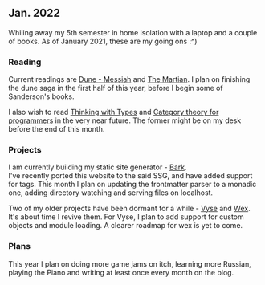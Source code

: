 ## Jan. 2022
Whiling away my 5th semester in home isolation with a laptop and a couple of books.
As of January 2021, these are my going ons :^)

### Reading
Current readings are [Dune - Messiah](https://en.wikipedia.org/wiki/Dune_Messiah) and [The Martian](https://www.goodreads.com/book/show/18007564-the-martian).
I plan on finishing the dune saga in the first half of this year, before I begin some of Sanderson's books.

I also wish to read  [Thinking with Types](https://thinkingwithtypes.com/) and
[Category theory for programmers](https://www.goodreads.com/en/book/show/33618151-category-theory-for-programmers)
in the very near future. The former might be on my desk before the end of this month.

### Projects
I am currently building my static site generator - [Bark](https://injuly.in/bark/). <br/>
I've recently ported this website to the said SSG, and have added support for tags.
This month I plan on updating the frontmatter parser to a monadic one, adding directory watching and serving files on localhost.

Two of my older projects have been dormant for a while - [Vyse](https://injuly.in/vyse) and [Wex](https://github.com/cpp-gamedev/wex). <br/>
It's about time I revive them.
For Vyse, I plan to add support for custom objects and module loading.
A clearer roadmap for wex is yet to come.

### Plans 
This year I plan on doing more game jams on itch, learning more Russian, playing the Piano and writing at least once every month on the blog.
